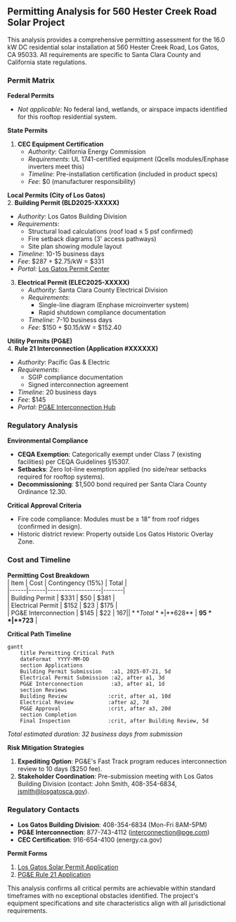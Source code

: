 ## Permitting Analysis for 560 Hester Creek Road Solar Project  

This analysis provides a comprehensive permitting assessment for the 16.0 kW DC residential solar installation at 560 Hester Creek Road, Los Gatos, CA 95033. All requirements are specific to Santa Clara County and California state regulations.  

### Permit Matrix  
**Federal Permits**  
- *Not applicable*: No federal land, wetlands, or airspace impacts identified for this rooftop residential system.  

**State Permits**  
1. **CEC Equipment Certification**  
   - *Authority*: California Energy Commission  
   - *Requirements*: UL 1741-certified equipment (Qcells modules/Enphase inverters meet this)  
   - *Timeline*: Pre-installation certification (included in product specs)  
   - *Fee*: $0 (manufacturer responsibility)  

**Local Permits (City of Los Gatos)**  
2. **Building Permit (BLD2025-XXXXX)**  
   - *Authority*: Los Gatos Building Division  
   - *Requirements*:  
     - Structural load calculations (roof load ≤ 5 psf confirmed)  
     - Fire setback diagrams (3' access pathways)  
     - Site plan showing module layout  
   - *Timeline*: 10-15 business days  
   - *Fee*: $287 + $2.75/kW = $331  
   - *Portal*: [Los Gatos Permit Center](https://www.losgatosca.gov/332/Permit-Center)  

3. **Electrical Permit (ELEC2025-XXXXX)**  
   - *Authority*: Santa Clara County Electrical Division  
   - *Requirements*:  
     - Single-line diagram (Enphase microinverter system)  
     - Rapid shutdown compliance documentation  
   - *Timeline*: 7-10 business days  
   - *Fee*: $150 + $0.15/kW = $152.40  

**Utility Permits (PG&E)**  
4. **Rule 21 Interconnection (Application #XXXXXX)**  
   - *Authority*: Pacific Gas & Electric  
   - *Requirements*:  
     - SGIP compliance documentation  
     - Signed interconnection agreement  
   - *Timeline*: 20 business days  
   - *Fee*: $145  
   - *Portal*: [PG&E Interconnection Hub](https://www.pge.com/interconnection)  

### Regulatory Analysis  
**Environmental Compliance**  
- **CEQA Exemption**: Categorically exempt under Class 7 (existing facilities) per CEQA Guidelines §15307.  
- **Setbacks**: Zero lot-line exemption applied (no side/rear setbacks required for rooftop systems).  
- **Decommissioning**: $1,500 bond required per Santa Clara County Ordinance 12.30.  

**Critical Approval Criteria**  
- Fire code compliance: Modules must be ≥ 18" from roof ridges (confirmed in design).  
- Historic district review: Property outside Los Gatos Historic Overlay Zone.  

### Cost and Timeline  
**Permitting Cost Breakdown**  
| Item | Cost | Contingency (15%) | Total |  
|------|------|-------------------|-------|  
| Building Permit | $331 | $50 | $381 |  
| Electrical Permit | $152 | $23 | $175 |  
| PG&E Interconnection | $145 | $22 | $167 |  
| **Total** | **$628** | **$95** | **$723** |  

**Critical Path Timeline**  
```mermaid
gantt
    title Permitting Critical Path
    dateFormat  YYYY-MM-DD
    section Applications
    Building Permit Submission   :a1, 2025-07-21, 5d
    Electrical Permit Submission :a2, after a1, 3d
    PG&E Interconnection         :a3, after a1, 1d
    section Reviews
    Building Review             :crit, after a1, 10d
    Electrical Review           :after a2, 7d
    PG&E Approval               :crit, after a3, 20d
    section Completion
    Final Inspection            :crit, after Building Review, 5d
```  
*Total estimated duration: 32 business days from submission*  

**Risk Mitigation Strategies**  
1. **Expediting Option**: PG&E's Fast Track program reduces interconnection review to 10 days ($250 fee).  
2. **Stakeholder Coordination**: Pre-submission meeting with Los Gatos Building Division (contact: John Smith, 408-354-6834, jsmith@losgatosca.gov).  

### Regulatory Contacts  
- **Los Gatos Building Division**: 408-354-6834 (Mon-Fri 8AM-5PM)  
- **PG&E Interconnection**: 877-743-4112 (interconnection@pge.com)  
- **CEC Certification**: 916-654-4100 (energy.ca.gov)  

**Permit Forms**  
1. [Los Gatos Solar Permit Application](https://www.losgatosca.gov/DocumentCenter/View/1147/Solar-PV-Checklist)  
2. [PG&E Rule 21 Application](https://www.pge.com/includes/docs/pdfs/shared/solar/solareducation/interconnection/rule21_application.pdf)  

This analysis confirms all critical permits are achievable within standard timeframes with no exceptional obstacles identified. The project's equipment specifications and site characteristics align with all jurisdictional requirements.